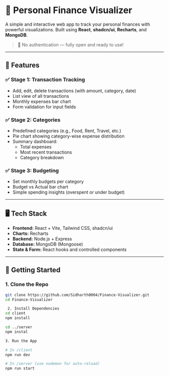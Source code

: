 # 💸 Personal Finance Visualizer

A simple and interactive web app to track your personal finances with powerful visualizations. Built using **React**, **shadcn/ui**, **Recharts**, and **MongoDB**.

> 🚫 No authentication — fully open and ready to use!

---

## 📌 Features

### ✅ Stage 1: Transaction Tracking
- Add, edit, delete transactions (with amount, category, date)
- List view of all transactions
- Monthly expenses bar chart
- Form validation for input fields

### ✅ Stage 2: Categories
- Predefined categories (e.g., Food, Rent, Travel, etc.)
- Pie chart showing category-wise expense distribution
- Summary dashboard:
  - Total expenses
  - Most recent transactions
  - Category breakdown

### ✅ Stage 3: Budgeting
- Set monthly budgets per category
- Budget vs Actual bar chart
- Simple spending insights (overspent or under budget)

---

## 🖥️ Tech Stack

- **Frontend:** React + Vite, Tailwind CSS, shadcn/ui
- **Charts:** Recharts
- **Backend:** Node.js + Express
- **Database:** MongoDB (Mongoose)
- **State & Form:** React hooks and controlled components

---

## 🚀 Getting Started

### 1. Clone the Repo
```bash
git clone https://github.com/Sidharth0004/Finance-Visualizer.git
cd Finance-Visualizer

 2. Install Dependencies
cd client
npm install

cd ../server
npm instal

3. Run the App

# In /client
npm run dev

# In /server (use nodemon for auto-reload)
npm run start
